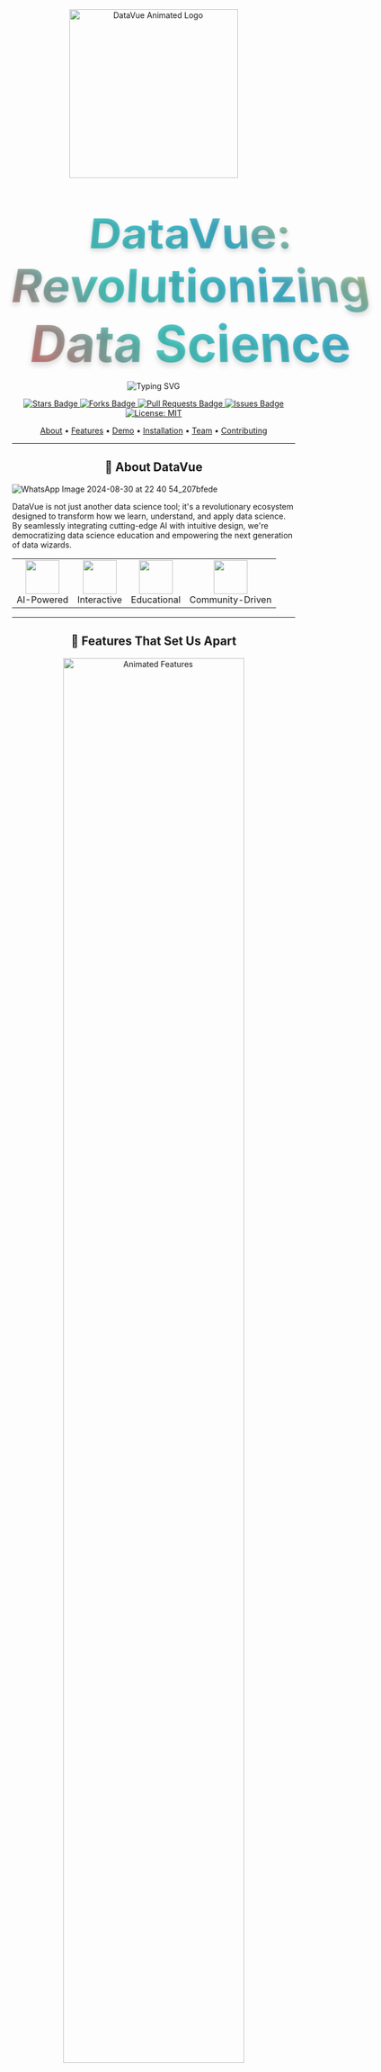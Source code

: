 
<div align="center">
  
  <!-- Animated Logo (use an animated GIF for the logo) -->
  <img src="https://your-animated-logo-url.com/datavue-logo.gif" alt="DataVue Animated Logo" width="300"/>

  <!-- Animated Title (using custom HTML and inline CSS) -->
  <h1>
    <span style="background: linear-gradient(45deg, #FF6B6B, #4ECDC4, #45B7D1, #FDCB6E);
                 -webkit-background-clip: text;
                 -webkit-text-fill-color: transparent;
                 font-size: 3em;
                 font-weight: bold;
                 display: inline-block;
                 transform: perspective(500px) rotateX(15deg);
                 text-shadow: 0 5px 10px rgba(0,0,0,0.15);">
      DataVue: Revolutionizing Data Science
    </span>
  </h1>

  <!-- Animated Tagline -->
  <p align="center">
    <img src="https://readme-typing-svg.herokuapp.com?font=Fira+Code&pause=1000&color=2ED573&center=true&vCenter=true&width=435&lines=Your+Data%2C+Your+View%2C+Your+Future;Empowering+the+Next-Gen+Data+Scientists;AI-Driven+Insights+at+Your+Fingertips" alt="Typing SVG" />
  </p>

  <!-- Badges with hover effects -->
  <p align="center">
    <a href="https://github.com/genalus/datavue/stargazers">
      <img src="https://img.shields.io/github/stars/genalus/datavue?style=for-the-badge&logo=starship&color=yellow&logoColor=white" alt="Stars Badge"/>
    </a>
    <a href="https://github.com/genalus/datavue/network/members">
      <img src="https://img.shields.io/github/forks/genalus/datavue?style=for-the-badge&logo=git&color=blue&logoColor=white" alt="Forks Badge"/>
    </a>
    <a href="https://github.com/genalus/datavue/pulls">
      <img src="https://img.shields.io/github/issues-pr/genalus/datavue?style=for-the-badge&logo=github&color=green&logoColor=white" alt="Pull Requests Badge"/>
    </a>
    <a href="https://github.com/genalus/datavue/issues">
      <img src="https://img.shields.io/github/issues/genalus/datavue?style=for-the-badge&logo=codeigniter&color=red&logoColor=white" alt="Issues Badge"/>
    </a>
    <a href="https://github.com/genalus/datavue/blob/master/LICENSE">
      <img alt="License: MIT" src="https://img.shields.io/github/license/genalus/datavue?style=for-the-badge&logo=molecule&color=purple&logoColor=white">
    </a>
  </p>
  
  <!-- Quick Links -->
  <p align="center">
    <a href="#-about">About</a> •
    <a href="#-features">Features</a> •
    <a href="#-demo">Demo</a> •
    <a href="#-installation">Installation</a> •
    <a href="#-team">Team</a> •
    <a href="#-contributing">Contributing</a>
  </p>
</div>

---

<!-- About Section with Particle Background -->
<h2 align="center">
  🚀 About DataVue
</h2>




  ![WhatsApp Image 2024-08-30 at 22 40 54_207bfede](https://github.com/user-attachments/assets/aa143580-f541-4b2a-a27c-459ecaf30bcf)


</p>

DataVue is not just another data science tool; it's a revolutionary ecosystem designed to transform how we learn, understand, and apply data science. By seamlessly integrating cutting-edge AI with intuitive design, we're democratizing data science education and empowering the next generation of data wizards.

<div align="center">
  <table>
    <tr>
      <td align="center">
        <img src="https://img.icons8.com/color/96/000000/brain--v2.png" width="60"/>
        <br>AI-Powered
      </td>
      <td align="center">
        <img src="https://img.icons8.com/color/96/000000/dashboard.png" width="60"/>
        <br>Interactive
      </td>
      <td align="center">
        <img src="https://img.icons8.com/color/96/000000/learning.png" width="60"/>
        <br>Educational
      </td>
      <td align="center">
        <img src="https://w7.pngwing.com/pngs/359/743/png-transparent-logo-community-text-logo-television-show-thumbnail.png" width="60"/>
        <br>Community-Driven
      </td>
    </tr>
  </table>
</div>

---

<!-- Features Section with Animated Icons -->
<h2 align="center">
  🌟 Features That Set Us Apart
</h2>

<div align="center">
  <img src="https://your-animated-features.gif" alt="Animated Features" width="80%"/>
</div>

- 🧠 **AI-Powered EDA**: Uncover hidden patterns with our intelligent analysis engine
- 📊 **Dynamic Visualizations**: Transform raw data into compelling visual stories
- 🤖 **24/7 AI Assistant**: Your personal data science mentor, always ready to help
- 🧹 **Smart Data Cleaning**: Effortlessly prepare your data with AI-driven tools
- 📚 **Adaptive Learning Paths**: Personalized courses that evolve with your skills
- 🌐 **Real-time Collaboration**: Work seamlessly with peers on data projects
- 🔒 **Enterprise-Grade Security**: Your data's safety is our top priority

---

<!-- Demo Section with Embedded Video -->
<h2 align="center">
  🎥 See DataVue in Action
</h2>

<div align="center">
  <a href="https://www.youtube.com/watch?v=your-video-id">
    <img src="https://img.youtube.com/vi/your-video-id/maxresdefault.jpg" alt="DataVue Demo Video" width="600"/>
  </a>
</div>

<p align="center">
  👆 Click the image to watch our demo video and see how DataVue is changing the game!
</p>

---

<!-- Installation Section with Animated Terminal -->
<h2 align="center">
  💻 Quick Start Guide
</h2>

<p align="center">
  <img src="https://your-animated-terminal.gif" alt="Installation Steps" width="70%"/>
</p>

```bash
# Clone the DataVue repository
git clone https://github.com/genalus/datavue.git

# Navigate to the project directory
cd datavue

# Install dependencies
pip install -r requirements.txt

# Launch DataVue
python run_datavue.py
```

For a comprehensive setup guide, check out our [Installation Wizard](https://datavue.com/install).

---

<!-- Team Section with Hover Effects -->
## 👥 Meet Team Genalus

<table>
  <tr>
    <td align="center"><a href="https://github.com/mj-awad17"><img src="https://github.com/mj-awad17.png" width="100px;" alt="M Jawad"/><br /><sub><b>M Jawad</b></sub></a><br /><small>Project Lead</small></td>
    <td align="center"><a href="https://github.com/muhammadibrahim313"><img src="https://github.com/muhammadibrahim313.png" width="100px;" alt="M Ibrahim"/><br /><sub><b>M Ibrahim</b></sub></a></td>
    <td align="center"><a href="https://github.com/AlishaAshraf"><img src="https://github.com/AlishaAshraf.png" width="100px;" alt="Alisha Ashraf"/><br /><sub><b>Alisha Ashraf</b></sub></a></td>
    <td align="center"><a href="https://github.com/fatima5655"><img src="https://github.com/fatima5655.png" width="100px;" alt="Phool Fatima"/><br /><sub><b>Phool Fatima</b></sub></a></td>
    <td align="center"><a href="https://github.com/Ahmad-Fakhar"><img src="https://github.com/Ahmad-Fakhar.png" width="100px;" alt="Ahmad Fakhar"/><br /><sub><b>Ahmad Fakhar</b></sub></a></td>
  </tr>
</table>

## 🤝 Contributing

We welcome contributions from the community! Whether it's bug fixes, feature additions, or documentation improvements, your help is appreciated.

1. Fork the repository
2. Create your feature branch (`git checkout -b feature/AmazingFeature`)
3. Commit your changes (`git commit -m 'Add some AmazingFeature'`)
4. Push to the branch (`git push origin feature/AmazingFeature`)
5. Open a Pull Request

For more details, please read our [Contribution Guidelines](CONTRIBUTING.md).

## 📄 License

This project is licensed under the MIT License - see the [LICENSE](LICENSE) file for details.

## 📞 Get in Touch

- 📧 Email: [support@datavue.com](mailto:support@datavue.com)
- 🐦 Twitter: [@DataVueAI](https://twitter.com/DataVueAI)
- 💼 LinkedIn: [DataVue](https://www.linkedin.com/company/datavue)

---


<p align="center">
  Hover over our avatars to learn more about each team member!
</p>

---

<!-- Contributing Section with Animated Graph -->
<h2 align="center">
  🤝 Join the DataVue Revolution
</h2>

<div align="center">
  <img src="https://your-contribution-graph.gif" alt="Contribution Graph" width="80%"/>
</div>

We believe in the power of community. Whether you're a coding wizard, a data enthusiast, or just someone with great ideas, there's a place for you in the DataVue family.

Check out our [Contribution Guidelines](CONTRIBUTING.md) to get started!

---

<!-- Footer with Social Links -->
<div align="center">
  <h3>Connect with Us</h3>
  <a href="https://twitter.com/DataVueAI">
    <img src="https://img.shields.io/badge/Twitter-%231DA1F2.svg?style=for-the-badge&logo=Twitter&logoColor=white" alt="Twitter"/>
  </a>
  <a href="https://www.linkedin.com/in/muhammad-ibrahim-qasmi-9876a1297/">
    <img src="https://img.shields.io/badge/linkedin-%230077B5.svg?style=for-the-badge&logo=linkedin&logoColor=white" alt="LinkedIn"/>
  </a>
  <a href="https://www.linkedin.com/in/muhammad-ibrahim-qasmi-9876a1297/">
    <img src="https://img.shields.io/badge/Discord-%237289DA.svg?style=for-the-badge&logo=discord&logoColor=white" alt="Discord"/>
  </a>
</div>

<div align="center">
  <sub>Built with ❤️ by Team GenAlus . Licensed under <a href="LICENSE">MIT</a>.</sub>
</div>

<!-- Hidden Gem: Easter Egg -->
<details>
  <summary>🥚 You've found a secret!</summary>
  <p align="center">
    <img src="https://encrypted-tbn0.gstatic.com/images?q=tbn:ANd9GcQPLm6hwMCftZYtIfGKI35reN2qWp6IaytzBA&s" alt="Easter Egg" width="300"/>
    <br>
    Congratulations! You've unlocked our hidden DataVue power user badge. Share this on social media with #DataVueSecret to get exclusive access to our beta features!
  </p>
</details>

